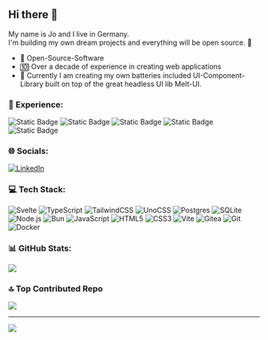 ## Hi there 👋
My name is Jo and I live in Germany.  
I'm building my own dream projects and everything will be open source. 🙂  
- 💛 Open-Source-Software
- 🔟 Over a decade of experience in creating web applications
- 🔭 Currently I am creating my own batteries included UI-Component-Library built on top of the great headless UI lib Melt-UI.

### 🧪 Experience:
![Static Badge](https://img.shields.io/badge/16%2B%20years-HTML%2FCSS-orange)
![Static Badge](https://img.shields.io/badge/8%2B%20years-JS%2FTS-blue)
![Static Badge](https://img.shields.io/badge/5%2B%20years-Svelte-f96743)
![Static Badge](https://img.shields.io/badge/2.5%2B%20years-SvelteKit-f96743)
![Static Badge](https://img.shields.io/badge/4%2B%20years-TailwindCSS-38bdf8)

### 🌐 Socials:
[![LinkedIn](https://img.shields.io/badge/LinkedIn-%230077B5.svg?logo=linkedin&logoColor=white)](https://linkedin.com/in/jo-burgard) 

### 💻 Tech Stack:
![Svelte](https://img.shields.io/badge/svelte-%23f1413d.svg?style=for-the-badge&logo=svelte&logoColor=white) ![TypeScript](https://img.shields.io/badge/typescript-%23007ACC.svg?style=for-the-badge&logo=typescript&logoColor=white) ![TailwindCSS](https://img.shields.io/badge/tailwindcss-%2338B2AC.svg?style=for-the-badge&logo=tailwind-css&logoColor=white) ![UnoCSS](https://img.shields.io/badge/unocss-333333.svg?style=for-the-badge&logo=unocss&logoColor=white) ![Postgres](https://img.shields.io/badge/postgres-%23316192.svg?style=for-the-badge&logo=postgresql&logoColor=white) ![SQLite](https://img.shields.io/badge/sqlite-%2307405e.svg?style=for-the-badge&logo=sqlite&logoColor=white) ![Node.js](https://img.shields.io/badge/node.js-%23000000.svg?style=for-the-badge&logo=nodedotjs&logoColor=white) ![Bun](https://img.shields.io/badge/Bun-%23000000.svg?style=for-the-badge&logo=bun&logoColor=white) ![JavaScript](https://img.shields.io/badge/javascript-%23323330.svg?style=for-the-badge&logo=javascript&logoColor=%23F7DF1E) ![HTML5](https://img.shields.io/badge/html5-%23E34F26.svg?style=for-the-badge&logo=html5&logoColor=white) ![CSS3](https://img.shields.io/badge/css3-%231572B6.svg?style=for-the-badge&logo=css3&logoColor=white) ![Vite](https://img.shields.io/badge/vite-%23646CFF.svg?style=for-the-badge&logo=vite&logoColor=white) ![Gitea](https://img.shields.io/badge/Gitea-34495E?style=for-the-badge&logo=gitea&logoColor=5D9425) ![Git](https://img.shields.io/badge/git-%23F05033.svg?style=for-the-badge&logo=git&logoColor=white) ![Docker](https://img.shields.io/badge/docker-%230db7ed.svg?style=for-the-badge&logo=docker&logoColor=white)
### 📊 GitHub Stats:
![](https://github-readme-stats.vercel.app/api/top-langs/?username=joburgard&theme=dark&hide_border=true&include_all_commits=false&count_private=false&layout=compact)

### 🔝 Top Contributed Repo
![](https://github-contributor-stats.vercel.app/api?username=joburgard&limit=5&theme=dark&hide_border=true&combine_all_yearly_contributions=true)

---
[![](https://visitcount.itsvg.in/api?id=joburgard&icon=0&color=1)](https://visitcount.itsvg.in)

<!-- Proudly created with GPRM ( https://gprm.itsvg.in ) -->
